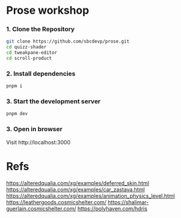 # Prose workshop

### 1. Clone the Repository

```bash
git clone https://github.com/sbcdevp/prose.git
cd quizz-shader
cd tweakpane-editor
cd scroll-product
```

### 2. Install dependencies

```bash
pnpm i
```

### 3. Start the development server

```bash
pnpm dev
```
### 3. Open in browser

Visit http://localhost:3000


# Refs
https://alteredqualia.com/xg/examples/deferred_skin.html
https://alteredqualia.com/xg/examples/car_zastava.html
https://alteredqualia.com/xg/examples/animation_physics_level.html
https://leathergoods.cosmicshelter.com/
https://shalimar-guerlain.cosmicshelter.com/
https://polyhaven.com/hdris